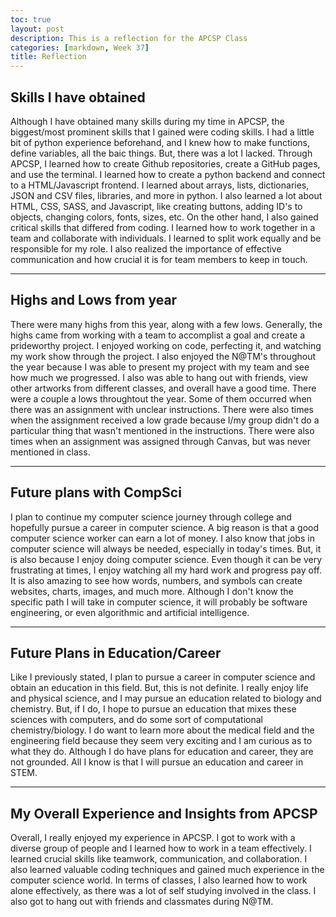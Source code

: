 ```yaml
---
toc: true
layout: post
description: This is a reflection for the APCSP Class
categories: [markdown, Week 37]
title: Reflection
---
```


## Skills I have obtained

Although I have obtained many skills during my time in APCSP, the biggest/most prominent skills that I gained were coding skills. I had a little bit of python experience beforehand, and I knew how to make functions, define variables, all the baic things. But, there was a lot I lacked. Through APCSP, I learned how to create Github repositories, create a GitHub pages, and use the terminal. I learned how to create a python backend and connect to a HTML/Javascript frontend. I learned about arrays, lists, dictionaries, JSON and CSV files, libraries, and more in python. I also learned a lot about HTML, CSS, SASS, and Javascript, like creating buttons, adding ID's to objects, changing colors, fonts, sizes, etc. On the other hand, I also gained critical skills that differed from coding. I learned how to work together in a team and collaborate with individuals. I learned to split work equally and be responsible for my role. I also realized the importance of effective communication and how crucial it is for team members to keep in touch.

---

## Highs and Lows from year

There were many highs from this year, along with a few lows. Generally, the highs came from working with a team to accomplist a goal and create a prideworthy project. I enjoyed working on code, perfecting it, and watching my work show through the project. I also enjoyed the N@TM's throughout the year because I was able to present my project with my team and see how much we progressed. I also was able to hang out with friends, view other artworks from different classes, and overall have a good time. There were a couple a lows throughtout the year. Some of them occurred when there was an assignment with unclear instructions. There were also times when the assignment received a low grade because I/my group didn't do a particular thing that wasn't mentioned in the instructions. There were also times when an assignment was assigned through Canvas, but was never mentioned in class.

---

## Future plans with CompSci

I plan to continue my computer science journey through college and hopefully pursue a career in computer science. A big reason is that a good computer science worker can earn a lot of money. I also know that jobs in computer science will always be needed, especially in today's times. But, it is also because I enjoy doing computer science. Even though it can be very frustrating at times, I enjoy watching all my hard work and progress pay off. It is also amazing to see how words, numbers, and symbols can create websites, charts, images, and much more. Although I don't know the specific path I will take in computer science, it will probably be software engineering, or even algorithmic and artificial intelligence.

---

## Future Plans in Education/Career

Like I previously stated, I plan to pursue a career in computer science and obtain an education in this field. But, this is not definite. I really enjoy life and physical science, and I may pursue an education related to biology and chemistry. But, if I do, I hope to pursue an education that mixes these sciences with computers, and do some sort of computational chemistry/biology. I do want to learn more about the medical field and the engineering field because they seem very exciting and I am curious as to what they do. Although I do have plans for education and career, they are not grounded. All I know is that I will pursue an education and career in STEM.

---

## My Overall Experience and Insights from APCSP

Overall, I really enjoyed my experience in APCSP. I got to work with a diverse group of people and I learned how to work in a team effectively. I learned crucial skills like teamwork, communication, and collaboration. I also learned valuable coding techniques and gained much experience in the computer science world. In terms of classes, I also learned how to work alone effectively, as there was a lot of self studying involved in the class. I also got to hang out with friends and classmates during N@TM.